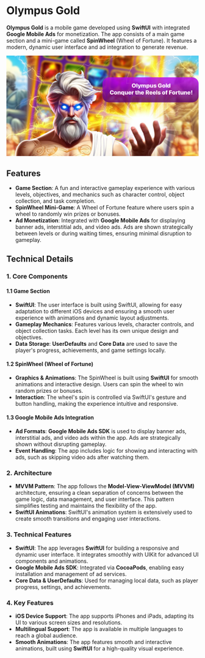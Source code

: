# Olympus Gold

**Olympus Gold** is a mobile game developed using **SwiftUI** with integrated **Google Mobile Ads** for monetization. The app consists of a main game section and a mini-game called **SpinWheel** (Wheel of Fortune). It features a modern, dynamic user interface and ad integration to generate revenue.

<p align="center">
<a href="https://github.com/mustafos/GateOfOlympus" target="_blank"><img src="https://github.com/mustafos/mustafos/blob/master/assets/olympus.png" title="Olympus Gold"></a>
</p>

## Features

- **Game Section**: A fun and interactive gameplay experience with various levels, objectives, and mechanics such as character control, object collection, and task completion.
- **SpinWheel Mini-Game**: A Wheel of Fortune feature where users spin a wheel to randomly win prizes or bonuses.
- **Ad Monetization**: Integrated with **Google Mobile Ads** for displaying banner ads, interstitial ads, and video ads. Ads are shown strategically between levels or during waiting times, ensuring minimal disruption to gameplay.

## Technical Details

### 1. **Core Components**

#### 1.1 **Game Section**
- **SwiftUI**: The user interface is built using SwiftUI, allowing for easy adaptation to different iOS devices and ensuring a smooth user experience with animations and dynamic layout adjustments.
- **Gameplay Mechanics**: Features various levels, character controls, and object collection tasks. Each level has its own unique design and objectives.
- **Data Storage**: **UserDefaults** and **Core Data** are used to save the player's progress, achievements, and game settings locally.

#### 1.2 **SpinWheel (Wheel of Fortune)**
- **Graphics & Animations**: The SpinWheel is built using **SwiftUI** for smooth animations and interactive design. Users can spin the wheel to win random prizes or bonuses.
- **Interaction**: The wheel's spin is controlled via SwiftUI's gesture and button handling, making the experience intuitive and responsive.

#### 1.3 **Google Mobile Ads Integration**
- **Ad Formats**: **Google Mobile Ads SDK** is used to display banner ads, interstitial ads, and video ads within the app. Ads are strategically shown without disrupting gameplay.
- **Event Handling**: The app includes logic for showing and interacting with ads, such as skipping video ads after watching them.

### 2. **Architecture**
- **MVVM Pattern**: The app follows the **Model-View-ViewModel (MVVM)** architecture, ensuring a clean separation of concerns between the game logic, data management, and user interface. This pattern simplifies testing and maintains the flexibility of the app.
- **SwiftUI Animations**: SwiftUI's animation system is extensively used to create smooth transitions and engaging user interactions.

### 3. **Technical Features**
- **SwiftUI**: The app leverages **SwiftUI** for building a responsive and dynamic user interface. It integrates smoothly with UIKit for advanced UI components and animations.
- **Google Mobile Ads SDK**: Integrated via **CocoaPods**, enabling easy installation and management of ad services.
- **Core Data & UserDefaults**: Used for managing local data, such as player progress, settings, and achievements.

### 4. **Key Features**
- **iOS Device Support**: The app supports iPhones and iPads, adapting its UI to various screen sizes and resolutions.
- **Multilingual Support**: The app is available in multiple languages to reach a global audience.
- **Smooth Animations**: The app features smooth and interactive animations, built using **SwiftUI** for a high-quality visual experience.
